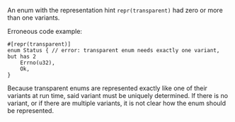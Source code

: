 An enum with the representation hint `repr(transparent)` had zero or more than
one variants.

Erroneous code example:

```compile_fail,E0731
#[repr(transparent)]
enum Status { // error: transparent enum needs exactly one variant, but has 2
    Errno(u32),
    Ok,
}
```

Because transparent enums are represented exactly like one of their variants at
run time, said variant must be uniquely determined. If there is no variant, or
if there are multiple variants, it is not clear how the enum should be
represented.
